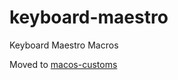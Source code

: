 # keyboard-maestro

Keyboard Maestro Macros

Moved to [macos-customs](https://github.com/dgrebb/macos-customs/tree/develop/km)
